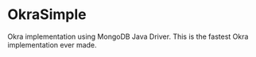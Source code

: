 # OkraSimple

Okra implementation using MongoDB Java Driver.
This is the fastest Okra implementation ever made.